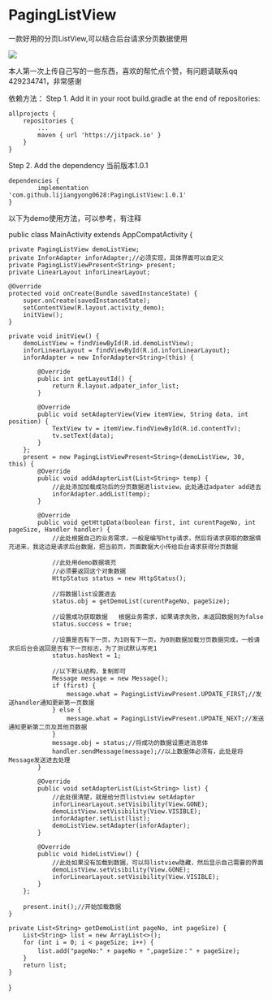 # PagingListView
一款好用的分页ListView,可以结合后台请求分页数据使用

[![](https://jitpack.io/v/lijiangyong0628/PagingListView.svg)](https://jitpack.io/#lijiangyong0628/PagingListView)


本人第一次上传自己写的一些东西，喜欢的帮忙点个赞，有问题请联系qq 429234741，非常感谢

依赖方法：
Step 1. Add it in your root build.gradle at the end of repositories:

	allprojects {
		repositories {
			...
			maven { url 'https://jitpack.io' }
		}
	}

Step 2. Add the dependency    当前版本1.0.1

	dependencies {
	        implementation 'com.github.lijiangyong0628:PagingListView:1.0.1'
	}

以下为demo使用方法，可以参考，有注释

public class MainActivity extends AppCompatActivity {

    private PagingListView demoListView;
    private InforAdapter inforAdapter;//必须实现，具体界面可以自定义
    private PagingListViewPresent<String> present;
    private LinearLayout inforLinearLayout;

    @Override
    protected void onCreate(Bundle savedInstanceState) {
        super.onCreate(savedInstanceState);
        setContentView(R.layout.activity_demo);
        initView();
    }

    private void initView() {
        demoListView = findViewById(R.id.demoListView);
        inforLinearLayout = findViewById(R.id.inforLinearLayout);
        inforAdapter = new InforAdapter<String>(this) {

            @Override
            public int getLayoutId() {
                return R.layout.adpater_infor_list;
            }

            @Override
            public void setAdapterView(View itemView, String data, int position) {
                TextView tv = itemView.findViewById(R.id.contentTv);
                tv.setText(data);
            }
        };
        present = new PagingListViewPresent<String>(demoListView, 30, this) {
            @Override
            public void addAdapterList(List<String> temp) {
                //此处添加加载成功后的分页数据进listview，此处通过adpater add进去
                inforAdapter.addList(temp);
            }

            @Override
            public void getHttpData(boolean first, int curentPageNo, int pageSize, Handler handler) {
                //此处根据自己的业务需求，一般是编写http请求，然后将请求获取的数据填充进来，我这边是请求后台数据，把当前页，页面数据大小传给后台请求获得分页数据

                //此处用demo数据填充
                //必须要返回这个对象数据
                HttpStatus status = new HttpStatus();

                //将数据list设置进去
                status.obj = getDemoList(curentPageNo, pageSize);

                //设置成功获取数据   根据业务需求，如果请求失败，未返回数据则为false
                status.success = true;

                //设置是否有下一页，为1则有下一页，为0则数据加载分页数据完成，一般请求后后台会返回是否有下一页标志，为了测试默认写死1
                status.hasNext = 1;

                //以下默认结构，复制即可
                Message message = new Message();
                if (first) {
                    message.what = PagingListViewPresent.UPDATE_FIRST;//发送handler通知更新第一页数据
                } else {
                    message.what = PagingListViewPresent.UPDATE_NEXT;//发送通知更新第二页及其他页数据
                }
                message.obj = status;//将成功的数据设置进消息体
                handler.sendMessage(message);//以上数据体必须有，此处是将Message发送进去处理
            }

            @Override
            public void setAdapterList(List<String> list) {
                //此处很清楚，就是给分页listview setAdapter
                inforLinearLayout.setVisibility(View.GONE);
                demoListView.setVisibility(View.VISIBLE);
                inforAdapter.setList(list);
                demoListView.setAdapter(inforAdapter);
            }

            @Override
            public void hideListView() {
                //此处如果没有加载到数据，可以将listview隐藏，然后显示自己需要的界面
                demoListView.setVisibility(View.GONE);
                inforLinearLayout.setVisibility(View.VISIBLE);
            }
        };

        present.init();//开始加载数据
    }

    private List<String> getDemoList(int pageNo, int pageSize) {
        List<String> list = new ArrayList<>();
        for (int i = 0; i < pageSize; i++) {
            list.add("pageNo:" + pageNo + ",pageSize：" + pageSize);
        }
        return list;
    }
}

